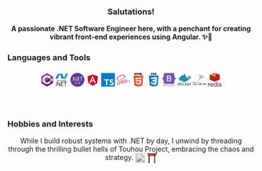 <h3 align="center">Salutations!</h3>
<p align="center"><b>A passionate .NET Software Engineer here, with a penchant for creating vibrant front-end <span style="white-space: nowrap;">experiences using Angular. ✨🎉</span></b></p>

<!-- <h3 align="left">Languages and Tools:</h3>
<div style="background:white">
<div align="center" style="background:#fcfffb; padding:5px; border-radius:5px">
<img src="https://raw.githubusercontent.com/devicons/devicon/master/icons/csharp/csharp-original.svg" alt="csharp" width="40" height="40"/>
<img src="https://raw.githubusercontent.com/devicons/devicon/master/icons/dot-net/dot-net-original-wordmark.svg" alt="dotnet" width="40" height="40"/>
<img src="https://cdn.jsdelivr.net/gh/devicons/devicon/icons/dotnetcore/dotnetcore-original.svg" width="40" height="40"/>
<img src="https://angular.io/assets/images/logos/angular/angular.svg" alt="angular" width="40" height="40"/>
<img src="https://raw.githubusercontent.com/devicons/devicon/master/icons/typescript/typescript-original.svg" alt="typescript" width="40" height="40"/>
<img src="https://raw.githubusercontent.com/devicons/devicon/master/icons/sass/sass-original.svg" alt="sass" width="40" height="40"/>
<img src="https://raw.githubusercontent.com/devicons/devicon/master/icons/html5/html5-original-wordmark.svg" alt="html5" width="40" height="40"/>
<img src="https://raw.githubusercontent.com/devicons/devicon/master/icons/css3/css3-original-wordmark.svg" alt="css3" width="40" height="40"/>
<img src="https://raw.githubusercontent.com/devicons/devicon/master/icons/bootstrap/bootstrap-plain-wordmark.svg" alt="bootstrap" width="40" height="40"/>
<img src="https://raw.githubusercontent.com/devicons/devicon/master/icons/docker/docker-original-wordmark.svg" alt="docker" width="40" height="40"/>
<img src="https://www.svgrepo.com/show/303229/microsoft-sql-server-logo.svg" alt="mssql" width="40" height="40"/>
<img src="https://raw.githubusercontent.com/devicons/devicon/master/icons/redis/redis-original-wordmark.svg" alt="redis" width="40" height="40"/></div></div> -->

### Languages and Tools

<p align="center">
  <img src="./imgs/tolls.png"/>
</p>
<br />

### Hobbies and Interests

<div align="center">While I build robust systems with .NET by day, I unwind by threading through the thrilling bullet hells of Touhou Project, embracing the chaos and strategy. <img src="https://upload.wikimedia.org/wikipedia/commons/thumb/3/3c/Yin_and_Yang_symbol.svg/1024px-Yin_and_Yang_symbol.svg.png" width="20" height="20" style="vertical-align:middle"/> <img src="./imgs/shinto-torii.png" width="20" height="20" style="vertical-align:middle"/></div>
<!--
**Shimakaze-Kan/Shimakaze-Kan** is a ✨ _special_ ✨ repository because its `README.md` (this file) appears on your GitHub profile.

Here are some ideas to get you started:

- 🔭 I’m currently working on ...
- 🌱 I’m currently learning ...
- 👯 I’m looking to collaborate on ...
- 🤔 I’m looking for help with ...
- 💬 Ask me about ...
- 📫 How to reach me: ...
- 😄 Pronouns: ...
- ⚡ Fun fact: ...
  -->
